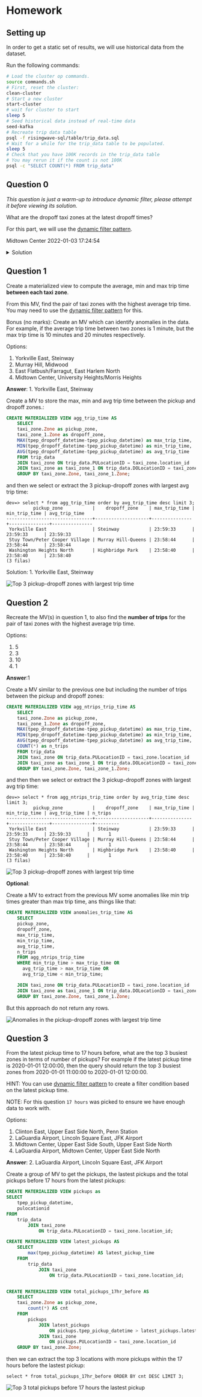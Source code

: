 # Homework

## Setting up

In order to get a static set of results, we will use historical data from the dataset.

Run the following commands:
```bash
# Load the cluster op commands.
source commands.sh
# First, reset the cluster:
clean-cluster
# Start a new cluster
start-cluster
# wait for cluster to start
sleep 5
# Seed historical data instead of real-time data
seed-kafka
# Recreate trip data table
psql -f risingwave-sql/table/trip_data.sql
# Wait for a while for the trip_data table to be populated.
sleep 5
# Check that you have 100K records in the trip_data table
# You may rerun it if the count is not 100K
psql -c "SELECT COUNT(*) FROM trip_data"
```

## Question 0

_This question is just a warm-up to introduce dynamic filter, please attempt it before viewing its solution._

What are the dropoff taxi zones at the latest dropoff times?

For this part, we will use the [dynamic filter pattern](https://docs.risingwave.com/docs/current/sql-pattern-dynamic-filters/).

Midtown Center 2022-01-03 17:24:54

<details>
<summary>Solution</summary>

```sql
CREATE MATERIALIZED VIEW latest_dropoff_time AS
    WITH t AS (
        SELECT MAX(tpep_dropoff_datetime) AS latest_dropoff_time
        FROM trip_data
    )
    SELECT taxi_zone.Zone as taxi_zone, latest_dropoff_time
    FROM t,
            trip_data
    JOIN taxi_zone
        ON trip_data.DOLocationID = taxi_zone.location_id
    WHERE trip_data.tpep_dropoff_datetime = t.latest_dropoff_time;

--    taxi_zone    | latest_dropoff_time
-- ----------------+---------------------
--  Midtown Center | 2022-01-03 17:24:54
-- (1 row)
```

</details>

## Question 1

Create a materialized view to compute the average, min and max trip time **between each taxi zone**.

From this MV, find the pair of taxi zones with the highest average trip time.
You may need to use the [dynamic filter pattern](https://docs.risingwave.com/docs/current/sql-pattern-dynamic-filters/) for this.

Bonus (no marks): Create an MV which can identify anomalies in the data. For example, if the average trip time between two zones is 1 minute,
but the max trip time is 10 minutes and 20 minutes respectively.

Options:
1. Yorkville East, Steinway
2. Murray Hill, Midwood
3. East Flatbush/Farragut, East Harlem North
4. Midtown Center, University Heights/Morris Heights

**Answer**: 1. Yorkville East, Steinway

Create a MV to store the max, min and avg trip time between the pickup and dropoff zones.:
```sql
CREATE MATERIALIZED VIEW agg_trip_time AS
    SELECT 
	taxi_zone.Zone as pickup_zone, 
	taxi_zone_1.Zone as dropoff_zone, 
	MAX(tpep_dropoff_datetime-tpep_pickup_datetime) as max_trip_time,
	MIN(tpep_dropoff_datetime-tpep_pickup_datetime) as min_trip_time,
	AVG(tpep_dropoff_datetime-tpep_pickup_datetime) as avg_trip_time
    FROM trip_data
    JOIN taxi_zone ON trip_data.PULocationID = taxi_zone.location_id
    JOIN taxi_zone as taxi_zone_1 ON trip_data.DOLocationID = taxi_zone_1.location_id
    GROUP BY taxi_zone.Zone, taxi_zone_1.Zone;
```

and then we select or extract the 3 pickup-dropoff zones with largest avg trip time:
```
dev=> select * from agg_trip_time order by avg_trip_time desc limit 3;
          pickup_zone           |    dropoff_zone    | max_trip_time | min_trip_time | avg_trip_time
--------------------------------+--------------------+---------------+---------------+---------------
 Yorkville East                 | Steinway           | 23:59:33      | 23:59:33      | 23:59:33
 Stuy Town/Peter Cooper Village | Murray Hill-Queens | 23:58:44      | 23:58:44      | 23:58:44
 Washington Heights North       | Highbridge Park    | 23:58:40      | 23:58:40      | 23:58:40
(3 filas)
```

Solution: 1. Yorkville East, Steinway

![Top 3 pickup-dropoff zones with largest trip time](images/question1.png)


## Question 2

Recreate the MV(s) in question 1, to also find the **number of trips** for the pair of taxi zones with the highest average trip time.

Options:
1. 5
2. 3
3. 10
4. 1

**Answer**:1

Create a MV similar to the previous one but including the number of trips between the pickup and dropoff zones:
```sql
CREATE MATERIALIZED VIEW agg_ntrips_trip_time AS
    SELECT 
	taxi_zone.Zone as pickup_zone, 
	taxi_zone_1.Zone as dropoff_zone, 
	MAX(tpep_dropoff_datetime-tpep_pickup_datetime) as max_trip_time,
	MIN(tpep_dropoff_datetime-tpep_pickup_datetime) as min_trip_time,
	AVG(tpep_dropoff_datetime-tpep_pickup_datetime) as avg_trip_time,
	COUNT(*) as n_trips
    FROM trip_data
    JOIN taxi_zone ON trip_data.PULocationID = taxi_zone.location_id
    JOIN taxi_zone as taxi_zone_1 ON trip_data.DOLocationID = taxi_zone_1.location_id
    GROUP BY taxi_zone.Zone, taxi_zone_1.Zone;
```

and then then we select or extract the 3 pickup-dropoff zones with largest avg trip time:
```
dev=> select * from agg_ntrips_trip_time order by avg_trip_time desc limit 3;
          pickup_zone           |    dropoff_zone    | max_trip_time | min_trip_time | avg_trip_time | n_trips
--------------------------------+--------------------+---------------+---------------+---------------+---------
 Yorkville East                 | Steinway           | 23:59:33      | 23:59:33      | 23:59:33      |       1
 Stuy Town/Peter Cooper Village | Murray Hill-Queens | 23:58:44      | 23:58:44      | 23:58:44      |       1
 Washington Heights North       | Highbridge Park    | 23:58:40      | 23:58:40      | 23:58:40      |       1
(3 filas)
```
![Top 3 pickup-dropoff zones with largest trip time](images/question2.png)

**Optional**:

Create a MV to extract from the previous MV some anomalies like min trip times greater than max trip time, ans things like that:
```sql
CREATE MATERIALIZED VIEW anomalies_trip_time AS
    SELECT 
	pickup_zone, 
	dropoff_zone, 
	max_trip_time,
	min_trip_time,
	avg_trip_time,
	n_trips
    FROM agg_ntrips_trip_time
    WHERE min_trip_time > max_trip_time OR
	  avg_trip_time > max_trip_time OR
	  avg_trip_time < min_trip_time;

    JOIN taxi_zone ON trip_data.PULocationID = taxi_zone.location_id
    JOIN taxi_zone as taxi_zone_1 ON trip_data.DOLocationID = taxi_zone_1.location_id
    GROUP BY taxi_zone.Zone, taxi_zone_1.Zone;
```
But this approach do not return any rows.

![Anomalies in the pickup-dropoff zones with largest trip time](images/optional.png)

## Question 3

From the latest pickup time to 17 hours before, what are the top 3 busiest zones in terms of number of pickups?
For example if the latest pickup time is 2020-01-01 12:00:00,
then the query should return the top 3 busiest zones from 2020-01-01 11:00:00 to 2020-01-01 12:00:00.

HINT: You can use [dynamic filter pattern](https://docs.risingwave.com/docs/current/sql-pattern-dynamic-filters/)
to create a filter condition based on the latest pickup time.

NOTE: For this question `17 hours` was picked to ensure we have enough data to work with.

Options:
1. Clinton East, Upper East Side North, Penn Station
2. LaGuardia Airport, Lincoln Square East, JFK Airport
3. Midtown Center, Upper East Side South, Upper East Side North
4. LaGuardia Airport, Midtown Center, Upper East Side North

**Answer**: 2. LaGuardia Airport, Lincoln Square East, JFK Airport

Create a group of MV to get the pickups, the lastest pickups and the total pickups before 17 hours from the latest pickups:
```sql
CREATE MATERIALIZED VIEW pickups as
SELECT
    tpep_pickup_datetime,
    pulocationid
FROM
    trip_data
        JOIN taxi_zone
            ON trip_data.PULocationID = taxi_zone.location_id;

CREATE MATERIALIZED VIEW latest_pickups AS
    SELECT
        max(tpep_pickup_datetime) AS latest_pickup_time
    FROM
        trip_data
            JOIN taxi_zone
                ON trip_data.PULocationID = taxi_zone.location_id;


CREATE MATERIALIZED VIEW total_pickups_17hr_before AS
    SELECT
	taxi_zone.Zone as pickup_zone,
        count(*) AS cnt
    FROM
        pickups
            JOIN latest_pickups
                ON pickups.tpep_pickup_datetime > latest_pickups.latest_pickup_time - interval '17 hours'
            JOIN taxi_zone
                ON pickups.PULocationID = taxi_zone.location_id
    GROUP BY taxi_zone.Zone;
```

then we can extract the top 3 locations with more pickups within the 17 hours before the lastest pickup:
```
select * from total_pickups_17hr_before ORDER BY cnt DESC LIMIT 3;
```
![Top 3 total pickups before 17 hours the lastest pickup](images/question3.png)
